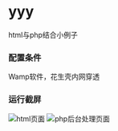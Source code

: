 # yyy
html与php结合小例子

### 配置条件

Wamp软件，花生壳内网穿透

### 运行截屏

![html页面][1]
![php后台处理页面][2]


[1]: http://ww1.sinaimg.cn/large/005T39qaly1g9e5kc6e1bj311y0p9b29.jpg
[2]: http://ww1.sinaimg.cn/large/005T39qaly1g9e5l07raej311y0ifmye.jpg